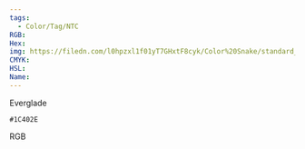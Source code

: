 ```yaml
---
tags:
  - Color/Tag/NTC
RGB:
Hex:
img: https://filedn.com/l0hpzxl1f01yT7GHxtF8cyk/Color%20Snake/standard_csv_to_svg/1C402E.svg
CMYK:
HSL:
Name:
---
```

Everglade
```palette
#1C402E
```
RGB
